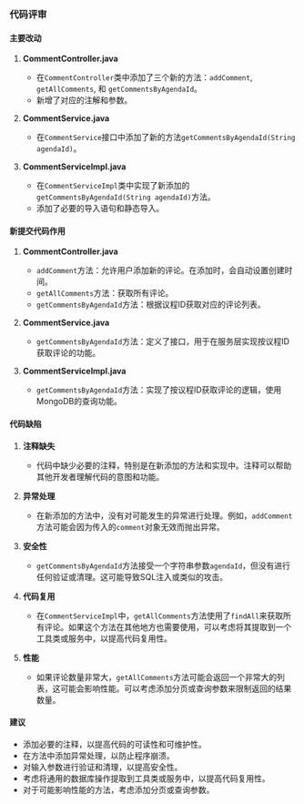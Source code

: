 ### 代码评审

#### 主要改动
1. **CommentController.java**
   - 在`CommentController`类中添加了三个新的方法：`addComment`, `getAllComments`, 和 `getCommentsByAgendaId`。
   - 新增了对应的注解和参数。

2. **CommentService.java**
   - 在`CommentService`接口中添加了新的方法`getCommentsByAgendaId(String agendaId)`。

3. **CommentServiceImpl.java**
   - 在`CommentServiceImpl`类中实现了新添加的`getCommentsByAgendaId(String agendaId)`方法。
   - 添加了必要的导入语句和静态导入。

#### 新提交代码作用
1. **CommentController.java**
   - `addComment`方法：允许用户添加新的评论。在添加时，会自动设置创建时间。
   - `getAllComments`方法：获取所有评论。
   - `getCommentsByAgendaId`方法：根据议程ID获取对应的评论列表。

2. **CommentService.java**
   - `getCommentsByAgendaId`方法：定义了接口，用于在服务层实现按议程ID获取评论的功能。

3. **CommentServiceImpl.java**
   - `getCommentsByAgendaId`方法：实现了按议程ID获取评论的逻辑，使用MongoDB的查询功能。

#### 代码缺陷
1. **注释缺失**
   - 代码中缺少必要的注释，特别是在新添加的方法和实现中。注释可以帮助其他开发者理解代码的意图和功能。

2. **异常处理**
   - 在新添加的方法中，没有对可能发生的异常进行处理。例如，`addComment`方法可能会因为传入的`comment`对象无效而抛出异常。

3. **安全性**
   - `getCommentsByAgendaId`方法接受一个字符串参数`agendaId`，但没有进行任何验证或清理。这可能导致SQL注入或类似的攻击。

4. **代码复用**
   - 在`CommentServiceImpl`中，`getAllComments`方法使用了`findAll`来获取所有评论。如果这个方法在其他地方也需要使用，可以考虑将其提取到一个工具类或服务中，以提高代码复用性。

5. **性能**
   - 如果评论数量非常大，`getAllComments`方法可能会返回一个非常大的列表，这可能会影响性能。可以考虑添加分页或查询参数来限制返回的结果数量。

#### 建议
- 添加必要的注释，以提高代码的可读性和可维护性。
- 在方法中添加异常处理，以防止程序崩溃。
- 对输入参数进行验证和清理，以提高安全性。
- 考虑将通用的数据库操作提取到工具类或服务中，以提高代码复用性。
- 对于可能影响性能的方法，考虑添加分页或查询参数。